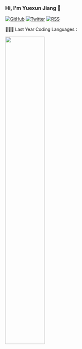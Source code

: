 ### Hi, I'm Yuexun Jiang 👋

[![GitHub](https://img.shields.io/badge/dynamic/json?logo=github&label=GitHub&labelColor=495867&color=495867&query=%24.data.totalSubs&url=https%3A%2F%2Fapi.spencerwoo.com%2Fsubstats%2F%3Fsource%3Dgithub%26queryKey%3Dahonn&longCache=true)](https://github.com/ahonn)
[![Twitter](https://img.shields.io/badge/dynamic/json?logo=twitter&logoColor=white&label=Twitter&labelColor=577399&color=577399&query=%24.data.totalSubs&url=https%3A%2F%2Fapi.spencerwoo.com%2Fsubstats%2F%3Fsource%3Dtwitter%26queryKey%3Dahonnjiang&longCache=true)](https://twitter.com/ahonnjiang)
[![RSS](https://img.shields.io/badge/dynamic/json?logo=rss&logoColor=white&label=RSS&labelColor=95B8D1&color=95B8D1&query=%24.data.totalSubs&url=https%3A%2F%2Frss-substats.vercel.app%2F%3Fsource%3Dfeedly%2Cinoreader%26queryKey%3Dhttps%3A%2F%2Fwww.ahonn.me%2Fatom.xml%2Chttps%3A%2F%2Fwww.ahonn.me%2Frss.xml%2Chttps%3A%2F%2Fwww.yuexunjiang.me%2Frss.xml&longCache=true)](https://www.yuexunjiang.me)

👨🏻‍💻 Last Year Coding Languages：

<img width="50%" src="https://wakatime.com/share/@ahonn/3ece6cf1-d796-495a-9274-ceaca633e4ca.png" />
